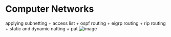 # Computer Networks
applying subnetting + access list + ospf routing + eigrp routing + rip routing + static and dynamic natting + pat
![image](https://github.com/SaraMahmed/Network-/assets/106350730/851b9ab9-8caa-4f23-b4d7-292a4e50e7dd)

